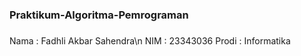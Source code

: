# <h3>Praktikum-Algoritma-Pemrograman<h3>
Nama  : Fadhli Akbar Sahendra\n
NIM   : 23343036
Prodi : Informatika
